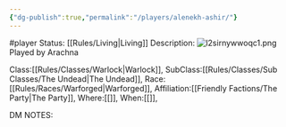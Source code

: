 ```yaml
---
{"dg-publish":true,"permalink":"/players/alenekh-ashir/"}
---
```


#player 
Status: [[Rules/Living\|Living]]
Description:
![l2sirnywwoqc1.png](/img/user/Images/l2sirnywwoqc1.png)
Played by Arachna

Class:[[Rules/Classes/Warlock\|Warlock]],
SubClass:[[Rules/Classes/Sub Classes/The Undead\|The Undead]],
Race:[[Rules/Races/Warforged\|Warforged]],
Affiliation:[[Friendly Factions/The Party\|The Party]],
Where:[[]],
When:[[]],

DM NOTES: